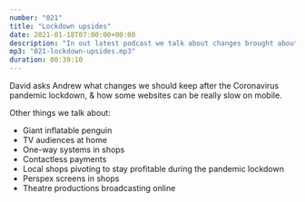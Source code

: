 ```yaml
---
number: "021"
title: "Lockdown upsides"
date: 2021-01-18T07:00:00+00:00
description: "In out latest podcast we talk about changes brought about by the coronavirus lockdown."
mp3: "021-lockdown-upsides.mp3"
duration: 00:39:10
---
```


David asks Andrew what changes we should keep after the Coronavirus pandemic lockdown, & how some websites can be really slow on mobile. 

Other things we talk about:
 - Giant inflatable penguin
 - TV audiences at home
 - One-way systems in shops
 - Contactless payments
 - Local shops pivoting to stay profitable during the pandemic lockdown
 - Perspex screens in shops
 - Theatre productions broadcasting online 


  

